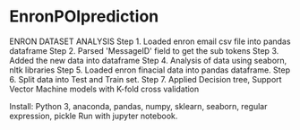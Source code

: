 # EnronPOIprediction
ENRON DATASET ANALYSIS 
Step 1. Loaded enron email csv file into pandas dataframe
Step 2. Parsed 'MessageID' field to get the sub tokens 
Step 3. Added the new data into dataframe
Step 4. Analysis of data using seaborn, nltk libraries
Step 5. Loaded enron finacial data into pandas dataframe.
Step 6. Split data into Test and Train set. 
Step 7. Applied Decision tree, Support Vector Machine models with K-fold cross validation

Install: Python 3, anaconda, pandas, numpy, sklearn, seaborn, regular expression, pickle 
Run with jupyter notebook.
